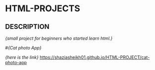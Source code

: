 # HTML-PROJECTS

## DESCRIPTION

_{small project for beginners who started learn html.}_

#_{Cat photo App}_

_{here is the link}_
 https://shaziasheikh01.github.io/HTML-PROJECT/cat-photo-app

